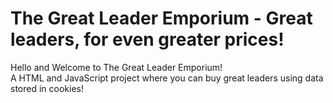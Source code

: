# The Great Leader Emporium - Great leaders, for even greater prices!
Hello and Welcome to The Great Leader Emporium!
<br />A HTML and JavaScript project where you can buy great leaders using data stored in cookies!
